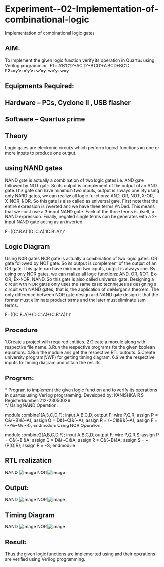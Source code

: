 # Experiment--02-Implementation-of-combinational-logic
Implementation of combinational logic gates
 
## AIM:
To implement the given logic function verify its operation in Quartus using Verilog programming.
 F1= A’B’C’D’+AC’D’+B’CD’+A’BCD+BC’D
F2=xy’z+x’y’z+w’xy+wx’y+wxy
 
 
 
## Equipments Required:
## Hardware – PCs, Cyclone II , USB flasher
## Software – Quartus prime


## Theory
 Logic gates are electronic circuits which perform logical functions on one or more inputs to produce one output.
## using NAND gates
NAND gate is actually a combination of two logic gates i.e. AND gate followed by NOT gate. So its output is complement of the output of an AND gate.This gate can have minimum two inputs, output is always one. By using only NAND gates, we can realize all logic functions: AND, OR, NOT, X-OR, X-NOR, NOR. So this gate is also called as universal gate. First note that the entire expression is inverted and we have three terms ANDed. This means that we must use a 3-input NAND gate. Each of the three terms is, itself, a NAND expression. Finally, negated single terms can be generates with a 2-input NAND gate acting as an inverted.

F=((C'.B.A)'(D'.C.A)'(C.B'.A)')'
## Logic Diagram
Using NOR gates NOR gate is actually a combination of two logic gates: OR gate followed by NOT gate. So its output is complement of the output of an OR gate. This gate can have minimum two inputs, output is always one. By using only NOR gates, we can realize all logic functions: AND, OR, NOT, Ex-OR, Ex-NOR, NAND. So this gate is also called universal gate. Designing a circuit with NOR gates only uses the same basic techniques as designing a circuit with NAND gates; that is, the application of deMorgan’s theorem. The only difference between NOR gate design and NAND gate design is that the former must eliminate product terms and the later must eliminate sum terms.

F=(((C.B'.A)+(D.C'.A)+(C.B'.A))')'
## Procedure
1.Create a project with required entities. 2.Create a module along with respective file name. 3.Run the respective programs for the given boolean equations. 4.Run the module and get the respective RTL outputs. 5/Create university program(VWF) for getting timing diagram. 6.Give the respective inputs for timing diagram and obtain the results.
## Program:
\*
Program to implement the given logic function and to verify its operations in quartus using Verilog programming.
Developed by: KANISHKA R S
RegisterNumber:212223050026  
*/
Using NAND Operation:

module combine1(A,B,C,D,F);
input A,B,C,D;
output F;
wire P,Q,R;
assign P = C&(~B)&(~A);
assign Q = D&(~C)&(~A);
assign R = (~C)&B&(~A);
assign F = (~P&~Q&~R);
endmodule
Using NOR Operation:

module combine2(A,B,C,D,F);
input A,B,C,D;
output F;
wire P,Q,R,S;
assign P = C&(~B)&A;
assign Q = D&(~C)&A;
assign R = C&(~B)&A;
assign S = ~(P|Q|R);
assign F = ~S;
endmodule
## RTL realization
NAND
![image](https://github.com/kanishkaramesh007/Experiment--02-Implementation-of-combinational-logic-/assets/147321636/ae7b681d-c500-4274-8e8e-212a85aa1b0f)
NOR
![image](https://github.com/kanishkaramesh007/Experiment--02-Implementation-of-combinational-logic-/assets/147321636/e9aab146-3aab-44a1-aa5c-10370b320969)


## Output:
NAND
![image](https://github.com/kanishkaramesh007/Experiment--02-Implementation-of-combinational-logic-/assets/147321636/201dc688-c60c-4865-90d8-42a7a5ca013e)
NOR
![image](https://github.com/kanishkaramesh007/Experiment--02-Implementation-of-combinational-logic-/assets/147321636/5243c098-18d7-490c-843b-66cb98ed4066)

## Timing Diagram
NAND
![image](https://github.com/kanishkaramesh007/Experiment--02-Implementation-of-combinational-logic-/assets/147321636/69443c9a-faa5-45b3-a1f0-ac478b2505d4)
NOR
![image](https://github.com/kanishkaramesh007/Experiment--02-Implementation-of-combinational-logic-/assets/147321636/7548850e-6ca9-4aaa-a08d-cac014bce76c)

## Result:
Thus the given logic functions are implemented using  and their operations are verified using Verilog programming.
